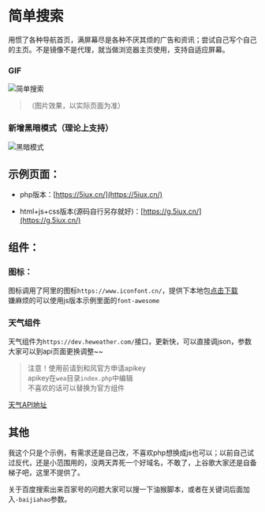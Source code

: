 # 简单搜索

用惯了各种导航首页，满屏幕尽是各种不厌其烦的广告和资讯；尝试自己写个自己的主页。不是镜像不是代理，就当做浏览器主页使用，支持自适应屏幕。  


###  GIF
![简单搜索](https://raw.githubusercontent.com/5iux/sou/master/img0726.gif)
> （图片效果，以实际页面为准） 

### 新增黑暗模式（理论上支持）
![黑暗模式](https://raw.githubusercontent.com/5iux/sou/master/dark.jpg)   



## 示例页面：    
 
+ php版本：[https://5iux.cn/](https://5iux.cn/)  

+ html+js+css版本(源码自行另存就好)：[https://g.5iux.cn/](https://g.5iux.cn/)  



  


## 组件：  

### 图标：
图标调用了阿里的图标`https://www.iconfont.cn/`，提供下本地包[点击下载](https://raw.githubusercontent.com/5iux/sou/master/icon.zip)  
嫌麻烦的可以使用js版本示例里面的`font-awesome`  
### 天气组件  



天气组件为`https://dev.heweather.com/`接口，更新快，可以直接调json，参数大家可以到api页面更换调整~~
> 注意！使用前请到和风官方申请apikey   
> apikey在`wea`目录`index.php`中编辑  
> 不喜欢的话可以替换为官方组件  


[天气API地址](https://dev.heweather.com/docs/api/weather)



## 其他
我这个只是个示例，有需求还是自己改，不喜欢php想换成js也可以；以前自己试过反代，还是小范围用的，没两天弄死一个好域名，不敢了，上谷歌大家还是自备梯子吧，这里不提供了。  

关于百度搜索出来百家号的问题大家可以搜一下油猴脚本，或者在关键词后面加入`-baijiahao`参数。

